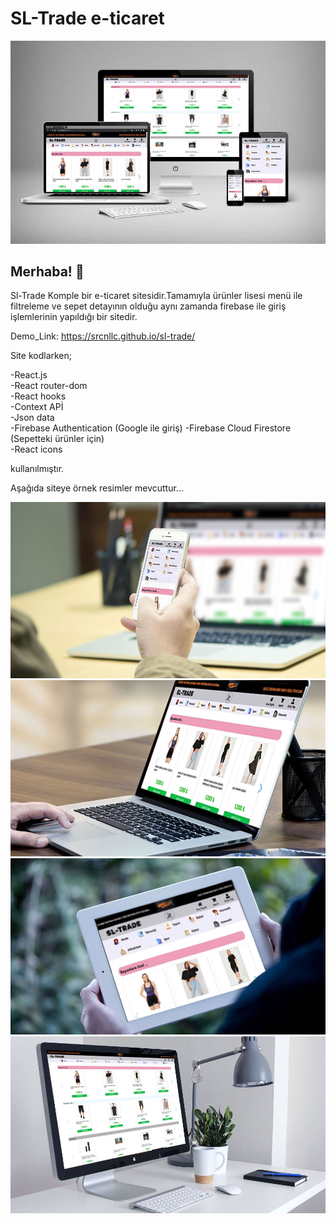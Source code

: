 # SL-Trade e-ticaret
![Design preview for SL-Trade ](./ekrangörüntüsü/promotion1.jpg)


## Merhaba! 👋
Sl-Trade Komple bir e-ticaret sitesidir.Tamamıyla ürünler lisesi menü ile filtreleme ve sepet detayının olduğu aynı zamanda firebase ile giriş işlemlerinin yapıldığı bir sitedir.

Demo_Link: https://srcnllc.github.io/sl-trade/

Site kodlarken;  

-React.js  
-React router-dom  
-React hooks  
-Context APİ  
-Json data  
-Firebase Authentication (Google ile giriş) 
-Firebase Cloud Firestore (Sepetteki ürünler için)  
-React icons

kullanılmıştır.  
  
Aşağıda siteye örnek resimler mevcuttur...

![Design preview for SL-Trade ](./ekrangörüntüsü/promotion2.jpg)
![Design preview for SL-Trade ](./ekrangörüntüsü/promotion3.jpg)
![Design preview for SL-Trade ](./ekrangörüntüsü/promotion4.jpg)
![Design preview for SL-Trade ](./ekrangörüntüsü/promotion5.jpg)


